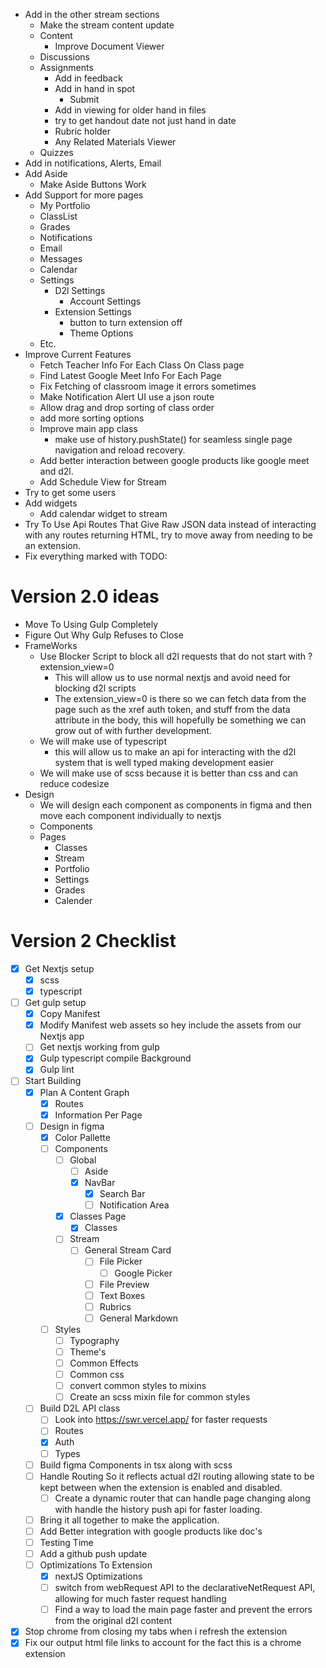 + Add in the other stream sections
  + Make the stream content update
  + Content
    + Improve Document Viewer
  + Discussions
  + Assignments
    + Add in feedback
    + Add in hand in spot
      + Submit
    + Add in viewing for older hand in files
    + try to get handout date not just hand in date
    + Rubric holder
    + Any Related Materials Viewer
  + Quizzes
+ Add in notifications, Alerts, Email
+ Add Aside
  + Make Aside Buttons Work
+ Add Support for more pages
  + My Portfolio
  + ClassList
  + Grades
  + Notifications
  + Email
  + Messages
  + Calendar
  + Settings
    + D2l Settings
      + Account Settings
    + Extension Settings
      + button to turn extension off
      + Theme Options
  + Etc.
+ Improve Current Features
  + Fetch Teacher Info For Each Class On Class page
  + Find Latest Google Meet Info For Each Page
  + Fix Fetching of classroom image it errors sometimes
  + Make Notification Alert UI use a json route
  + Allow drag and drop sorting of class order
  + add more sorting options
  + Improve main app class
    + make use of history.pushState() for seamless single page navigation and reload recovery.
  + Add better interaction between google products like google meet and d2l.
  + Add Schedule View for Stream
+ Try to get some users
+ Add widgets
  + Add calendar widget to stream
+ Try To Use Api Routes That Give Raw JSON data instead of interacting with any routes returning HTML, try to move away from needing to be an extension.
+ Fix everything marked with TODO:

# Version 2.0 ideas
+ Move To Using Gulp Completely
+ Figure Out Why Gulp Refuses to Close
+ FrameWorks
  + Use Blocker Script to block all d2l requests that do not start with ?extension_view=0
    + This will allow us to use normal nextjs and avoid need for blocking d2l scripts
    + The extension_view=0 is there so we can fetch data from the page such as the xref auth token, and stuff from the data attribute in the body, this will hopefully be something we can grow out of with further development.
  + We will make use of typescript
    + this will allow us to make an api for interacting with the d2l system that is well typed making development easier
  + We will make use of scss because it is better than css and can reduce codesize
+ Design
  + We will design each component as components in figma and then move each component individually to nextjs
  + Components
  + Pages
    + Classes
    + Stream
    + Portfolio
    + Settings
    + Grades
    + Calender
# Version 2 Checklist
+ [x] Get Nextjs setup
  + [x] scss
  + [x] typescript
+ [ ] Get gulp setup
  + [x] Copy Manifest
  + [x] Modify Manifest web assets so hey include the assets from our Nextjs app
  + [ ] Get nextjs working from gulp
  + [x] Gulp typescript compile Background
  + [x] Gulp lint
+ [ ] Start Building
  + [x] Plan A Content Graph
    + [x] Routes
    + [x] Information Per Page
  + [ ] Design in figma
    + [x] Color Pallette
    + [ ] Components
      + [ ] Global
        + [ ] Aside
        + [x] NavBar
          + [x] Search Bar
          + [ ] Notification Area
      + [x] Classes Page
        + [x] Classes
      + [ ] Stream
        + [ ] General Stream Card
          + [ ] File Picker
            + [ ] Google Picker
          + [ ] File Preview
          + [ ] Text Boxes
          + [ ] Rubrics
          + [ ] General Markdown
    + [ ] Styles
      + [ ] Typography
      + [ ] Theme's
      + [ ] Common Effects
      + [ ] Common css
      + [ ] convert common styles to mixins
      + [ ] Create an scss mixin file for common styles
  + [ ] Build D2L API class
    + [ ] Look into https://swr.vercel.app/ for faster requests
    + [ ] Routes
    + [x] Auth
    + [ ] Types
  + [ ] Build figma Components in tsx along with scss
  + [ ] Handle Routing So it reflects actual d2l routing allowing state to be kept between when the extension is enabled and disabled.
    + [ ] Create a dynamic router that can handle page changing along with handle the history push api for faster loading.
  + [ ] Bring it all together to make the application.
  + [ ] Add Better integration with google products like doc's
  + [ ] Testing Time
  + [ ] Add a github push update
  + [ ] Optimizations To Extension
    + [x] nextJS Optimizations
    + [ ] switch from webRequest API to the declarativeNetRequest API, allowing for much faster request handling
    + [ ] Find a way to load the main page faster and prevent the errors from the original d2l content
+ [x] Stop chrome from closing my tabs when i refresh the extension
+ [x] Fix our output html file links to account for the fact this is a chrome extension